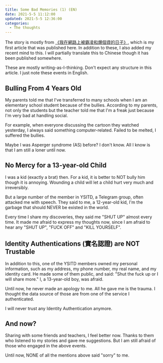 ```yaml
---
title: Some Bad Memories (1) (EN)
date: 2021-5-5 11:12:00
updated: 2021-5-5 12:36:00
categories:
  - The thoughts
---
```


The story is mostly from [《我在網路上被霸凌和爆個資的日子》](http://blog.pan93.tk/bully/), which is my first article that was published here. In addition to these, I also added my recent mind to this. I will partially translate this to Chinese though it has been published somewhere.

These are mostly writing-as-I-thinking. Don't expect any structure in this article. I just note these events in English.

<!-- more -->

## Bulling From 4 Years Old

My parents told me that I've transferred to many schools when I am an elementary school student because of the bullies. According to my parents, not only the students but the teacher told me that I'm a freak just because I'm very bad at handling social.

For example, when everyone discussing the cartoon they watched yesterday, I always said something computer-related. Failed to be melted, I suffered the bullies.

Maybe I was Asperger syndrome (AS) before? I don't know. All I know is that I am still a loner until now.

## No Mercy for a 13-year-old Child

I was a kid (exactly a brat) then. For a kid, it is better to NOT bully him though it is annoying. Wounding a child will let a child hurt very much and irreversibly.

But a large number of the member in YSITD, a Telegram group, often attacked me with speech. They said to me, a 12-year-old kid, I'm the garbage that should NEVER be existed in the world.

Every time I share my discoveries, they said me "SHUT UP" almost every time. It made me afraid to express my thoughts now, since I am afraid to hear any "SHUT UP", "FUCK OFF" and "KILL YOURSELF".

## Identity Authentications (實名認證) are NOT Trustable

In addition to this, one of the YSITD members owned my personal information, such as my address, my phone number, my real name, and my identity card. He made some of them public, and said: "Shut the fuck up or I will share more." I, a 13-year-old boy, was afraid.

Until now, he never made an apology to me. All he gave me is the trauma. I thought the data source of those are from one of the service I authenticated.

I will never trust any Identity Authentication anymore.

## And now?

Sharing with some friends and teachers, I feel better now. Thanks to them who listened to my stories and gave me suggestions. But I am still afraid of those who engaged in the above events.

Until now, NONE of all the mentions above said "sorry" to me.
